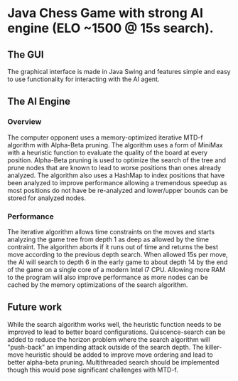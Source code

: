 # Java Chess Game with strong AI engine (ELO ~1500 @ 15s search).

## The GUI
The graphical interface is made in Java Swing and features simple and easy to use functionality for interacting with the AI agent.

## The AI Engine
### Overview
The computer opponent uses a memory-optimized iterative MTD-f algorithm with Alpha-Beta pruning. The algorithm uses a form of MiniMax with a heuristic function to evaluate the quality of the board at every position. Alpha-Beta pruning is used to optimize the search of the tree and prune nodes that are known to lead to worse positions than ones already analyzed. The algorithm also uses a HashMap to index positions that have been analyzed to improve performance allowing a tremendous speedup as most positions do not have be re-analyzed and lower/upper bounds can be stored for analyzed nodes.
### Performance
The iterative algorithm allows time constraints on the moves and starts analyzing the game tree from depth 1 as deep as allowed by the time contraint. The algorithm aborts if it runs out of time and returns the best move according to the previous depth search. When allowed 15s per move, the AI will search to depth 6 in the early game to about depth 14 by the end of the game on a single core of a modern Intel i7 CPU. Allowing more RAM to the program will also improve performance as more nodes can be cached by the memory optimizations of the search algorithm. 

## Future work
While the search algorithm works well, the heuristic function needs to be improved to lead to better board configurations. 
Quiscence-search can be added to reduce the horizon problem where the search algorithm will "push-back" an impending attack outside of the search depth. 
The killer-move heuristic should be added to improve move ordering and lead to better alpha-beta pruning.
Multithreaded search should be implemented though this would pose significant challenges with MTD-f.
